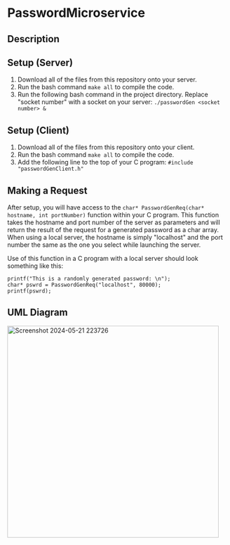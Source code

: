 # PasswordMicroservice

## Description

## Setup (Server)
1. Download all of the files from this repository onto your server.
2. Run the bash command `make all` to compile the code. 
3. Run the following bash command in the project directory. Replace "socket number" with a socket on your server: `./passwordGen <socket number> &`

## Setup (Client)
1. Download all of the files from this repository onto your client.
2. Run the bash command `make all` to compile the code.
3. Add the following line to the top of your C program: `#include "passwordGenClient.h"`

## Making a Request
After setup, you will have access to the `char* PasswordGenReq(char* hostname, int portNumber)` function within your C program. This function takes the hostname and port number of the server as parameters and will return the result of the request for a generated password as a char array. When using a local server, the hostname is simply "localhost" and the port number the same as the one you select while launching the server.

Use of this function in a C program with a local server should look something like this:
```
printf("This is a randomly generated password: \n");
char* pswrd = PasswordGenReq("localhost", 80000);
printf(pswrd);
```
## UML Diagram
<img width="482" alt="Screenshot 2024-05-21 223726" src="https://github.com/williluk/PasswordMicroservice/assets/146780724/c51365d7-d540-4078-a89a-e37cd40d12d1">
